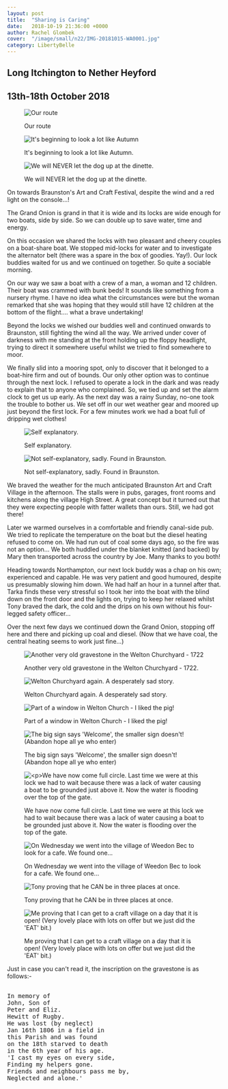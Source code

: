 ```yaml
---
layout: post
title:  "Sharing is Caring"
date:   2018-10-19 21:36:00 +0000
author: Rachel Glombek
cover:  "/image/small/n22/IMG-20181015-WA0001.jpg"
category: LibertyBelle
---
```


<h2>Long Itchington to Nether Heyford</h2>
<h2>13th-18th October 2018</h2>

<figure>
 <img src="{{site.baseurl}}/image/maps/n22map.png" alt="Our route" >
 <figcaption>
 <p>Our route</p>
 </figcaption>
</figure>

<figure>
 <img src="{{site.baseurl}}/image/small/n22/DSCN0951.jpg" alt="It's beginning to look a lot like Autumn" >
 <figcaption>
 <p>It's beginning to look a lot like Autumn.</p>
 </figcaption>
</figure>

<figure>
 <img src="{{site.baseurl}}/image/small/n22/IMG-20181015-WA0001.jpg" alt="We will NEVER let the dog up at the dinette." >
 <figcaption>
 <p>We will NEVER let the dog up at the dinette.</p>
 </figcaption>
</figure>


<p>On towards Braunston's Art and Craft Festival, despite the wind and a red light on the console...!</p>

<p>The Grand Onion is grand in that it is wide and its locks are wide enough for two boats, side by side. So we can double up to save water, time and energy.</p>

<p>On this occasion we shared the locks with two pleasant and cheery couples on a boat-share boat. We stopped mid-locks for water and to investigate the alternator belt (there was a spare in the box of goodies. Yay!). Our lock buddies waited for us and we continued on together. So quite a sociable morning.</p>

<p>On our way we saw a boat with a crew of a man, a woman and 12 children. Their boat was crammed with bunk beds! It sounds like something from a nursery rhyme. I have no idea what the circumstances were but the woman remarked that she was hoping that they would still have 12 children at the bottom of the flight…. what a brave undertaking!</p>

<p>Beyond the locks we wished our buddies well and continued onwards to Braunston, still fighting the wind all the way. We arrived under cover of darkness with me standing at the front holding up the floppy headlight, trying to direct it somewhere useful whilst we tried to find somewhere to moor.</p>

<p>We finally slid into a mooring spot, only to discover that it belonged to a boat-hire firm and out of bounds. Our only other option was to continue through the next lock. I refused to operate a lock in the dark and was ready to explain that to anyone who complained. So, we tied up and set the alarm clock to get us up early. As the next day was a rainy Sunday, no-one took the trouble to bother us. We set off in our wet weather gear and moored up just beyond the first lock. For a few minutes work we had a boat full of dripping wet clothes!</p> 
<figure>
 <img src="{{site.baseurl}}/image/small/n22/DSCN0963.jpg" alt="Self explanatory." >
 <figcaption>
 <p>Self explanatory.</p>
 </figcaption>
</figure>

<figure>
 <img src="{{site.baseurl}}/image/small/n22/IMG_20181014_152733.jpg" alt="Not self-explanatory, sadly. Found in Braunston." >
 <figcaption>
 <p>Not self-explanatory, sadly. Found in Braunston.</p>
 </figcaption>
</figure>

<p>We braved the weather for the much anticipated Braunston Art and Craft Village in the afternoon. The stalls were in pubs, garages, front rooms and kitchens along the village High Street. A great concept but it turned out that they were expecting people with fatter wallets than ours. Still, we had got there!</p>

<p>Later we warmed ourselves in a comfortable and friendly canal-side pub. We tried to replicate the temperature on the boat but the diesel heating refused to come on. We had run out of coal some days ago, so the fire was not an option... We both huddled under the blanket knitted (and backed) by Mary then transported across the country by Joe. Many thanks to you both!</p>

<p>Heading towards Northampton, our next lock buddy was a chap on his own; experienced and capable. He was very patient and good humoured, despite us presumably slowing him down.
We had half an hour in a tunnel after that. Tarka finds these very stressful so I took her into the boat with the blind down on the front door and the lights on, trying to keep her relaxed whilst Tony braved the dark, the cold and the drips on his own without his four-legged safety officer...</p>

<p>Over the next few days we continued down the Grand Onion, stopping off here and there and picking up coal and diesel. (Now that we have coal, the central heating seems to work just fine...)</p>





<figure>
 <img src="{{site.baseurl}}/image/small/n22/DSCN0956.jpg" alt="Another very old gravestone in the Welton Churchyard - 1722" >
 <figcaption>
 <p>Another very old gravestone in the Welton Churchyard - 1722.</p>
 </figcaption>
</figure>

<figure>
 <img src="{{site.baseurl}}/image/small/n22/DSCN0960.jpg" alt="Welton Churchyard again. A desperately sad story." >
 <figcaption>
 <p>Welton Churchyard again. A desperately sad story.</p>
 </figcaption>
</figure>

<figure>
 <img src="{{site.baseurl}}/image/small/n22/DSCN0959.jpg" alt="Part of a window in Welton Church - I liked the pig!" >
 <figcaption>
 <p>Part of a window in Welton Church - I liked the pig!</p>
 </figcaption>
</figure>

<figure>
 <img src="{{site.baseurl}}/image/small/n22/DSCN0962.jpg" alt="The big sign says 'Welcome', the smaller sign doesn't!
(Abandon hope all ye who enter)" >
 <figcaption>
 <p>The big sign says 'Welcome', the smaller sign doesn't!
(Abandon hope all ye who enter)</p></p>
 </figcaption>
</figure>

<figure>
 <img src="{{site.baseurl}}/image/small/n22/DSCN0969.jpg" alt="<p>We have now come full circle. Last time we were at this lock we had to wait because there was a lack of water causing a boat to be grounded just above it. Now the water is flooding over the top of the gate." >
 <figcaption>
 <p><p>We have now come full circle. Last time we were at this lock we had to wait because there was a lack of water causing a boat to be grounded just above it. Now the water is flooding over the top of the gate.</p>
 </figcaption>
</figure>

<figure>
 <img src="{{site.baseurl}}/image/small/n22/DSCN0973.jpg" alt="On Wednesday we went into the village of Weedon Bec to look for a cafe. We found one..." >
 <figcaption>
 <p>On Wednesday we went into the village of Weedon Bec to look for a cafe. We found one...</p>
 </figcaption>
</figure>

<figure>
 <img src="{{site.baseurl}}/image/small/n22/DSCN0979.jpg" alt="Tony proving that he CAN be in three places at once." >
 <figcaption>
 <p>Tony proving that he CAN be in three places at once.</p>
 </figcaption>
</figure>

<figure>
 <img src="{{site.baseurl}}/image/small/n22/DSCN0981.jpg" alt="Me proving that I can get to a craft village on a day that it is open! (Very lovely place with lots on offer but we just did the 'EAT' bit.)" >
 <figcaption>
 <p>Me proving that I can get to a craft village on a day that it is open! (Very lovely place with lots on offer but we just did the 'EAT' bit.)</p></p>
 </figcaption>
</figure>

<p>Just in case you can't read it, the inscription on the gravestone is as follows:-</p>
<xmp>
In memory of
John, Son of
Peter and Eliz.
Hewitt of Rugby.
He was lost (by neglect)
Jan 16th 1806 in a field in
this Parish and was found
on the 18th starved to death
in the 6th year of his age.
'I cast my eyes on every side,
Finding my helpers gone.
Friends and neighbours pass me by,
Neglected and alone.'
</xmp>
